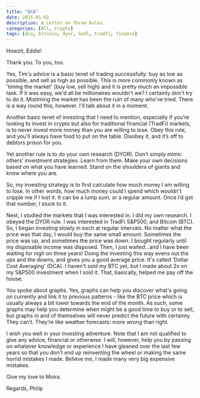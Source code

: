 ```yaml
---
title: "DCA"
date: 2025-01-02
description: A Letter on Three Rules.
categories: [All, Crypto]
tags: [dca, bitcoin, dyor, hodl, tradfi, finance]
---
```


Howzit, Eddie!

Thank you.  To you, too.

Yes, Tim's advice is a basic tenet of trading successfully: buy as low as possible, and sell as high as possible. This is more commonly known as 'timing the market' (buy low, sell high) and it is pretty much an impossible task. If it was easy, we'd all be millionaires wouldn't we? I certainly don't try to do it. Mistiming the market has been the ruin of many who’ve tried. There is a way round this, however. I'll talk about it in a moment.

Another basic tenet of investing that I need to mention, especially if you’re looking to invest in crypto but also for traditional financial (TradFi) markets, is to never invest more money than you are willing to lose. Obey this rule, and you'll always have food to put on the table. Disobey it, and it’s off to debtors prison for you.

Yet another rule is to do your own research (DYOR). Don't simply mimic others’ investment strategies. Learn from them. Make your own decisions based on what you have learned. Stand on the shoulders of giants and know where you are.

So, my investing strategy is to first calculate how much money I am willing to lose. In other words, how much money could I spend which wouldn't cripple me if I lost it. It can be a lump sum, or a regular amount. Once I’d got that number, I stuck to it.  

Next, I studied the markets that I was interested in. I did my own research. I obeyed the DYOR rule. I was interested in TradFi S&P500, and Bitcoin (BTC). So, I began investing slowly in each at regular intervals. No matter what the price was that day, I would buy the same small amount. Sometimes the price was up, and sometimes the price was down. I bought regularly until my disposable income was disposed. Then, I just waited…and I have been waiting for nigh on three years!  Doing the investing this way evens out the ups and the downs, and gives you a good average price. It's called 'Dollar Cost Averaging' (DCA). I haven't sold my BTC yet, but I made about 2x on my S&P500 investment when I sold it. That, basically, helped me pay off the house.

You spoke about graphs. Yes, graphs can help you discover what's going on currently and link it to previous patterns - like the BTC price which is usually always a bit lower towards the end of the month.  As such, some graphs may help you determine when might be a good time to buy or to sell, but graphs in and of themselves will never predict the future with certainty. They can’t. They’re like weather forecasts: more wrong than right.

I wish you well in your investing adventure. Note that I am not qualified to give any advice, financial or otherwise. I will, however, help you by passing on whatever knowledge or experience I have gleaned over the last few years so that you don't end up reinventing the wheel or making the same horrid mistakes I made. Believe me, I made many very big expensive mistakes.

Give my love to Moira.

Regards,
Philip
